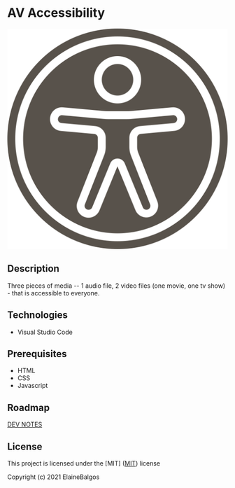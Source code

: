 # AV Accessibility

![header image](/img/accessibility.svg "AV Accessibility")

## Description

Three pieces of media -- 1 audio file, 2 video files (one movie, one tv show) - that is accessible to everyone.

## Technologies

- Visual Studio Code

## Prerequisites

- HTML
- CSS
- Javascript

## Roadmap

[DEV NOTES](https://docs.google.com/document/d/1PD9KURpTqsVMakJJMOibM_BnCPutgWt9HVAJy0FBtms/edit?usp=sharing)<br>

## License

This project is licensed under the [MIT]
([MIT](https://choosealicense.com/licenses/mit/)) license

Copyright (c) 2021 ElaineBalgos
